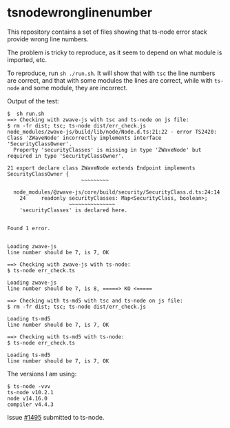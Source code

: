 # tsnodewronglinenumber

This repository contains a set of files showing that ts-node error stack provide wrong line numbers.

The problem is tricky to reproduce, as it seem to depend on what module is imported, etc.

To reproduce, run `sh ./run.sh`. It will show that with `tsc` the line numbers are correct, and that with some modules the lines are correct, while with `ts-node` and some module, they are incorrect.

Output of the test:
```
$  sh run.sh
==> Checking with zwave-js with tsc and ts-node on js file:
$ rm -fr dist; tsc; ts-node dist/err_check.js
node_modules/zwave-js/build/lib/node/Node.d.ts:21:22 - error TS2420: Class 'ZWaveNode' incorrectly implements interface 'SecurityClassOwner'.
  Property 'securityClasses' is missing in type 'ZWaveNode' but required in type 'SecurityClassOwner'.

21 export declare class ZWaveNode extends Endpoint implements SecurityClassOwner {
                        ~~~~~~~~~

  node_modules/@zwave-js/core/build/security/SecurityClass.d.ts:24:14
    24     readonly securityClasses: Map<SecurityClass, boolean>;
                    ~~~~~~~~~~~~~~~
    'securityClasses' is declared here.


Found 1 error.


Loading zwave-js
line number should be 7, is 7, OK

==> Checking with zwave-js with ts-node:
$ ts-node err_check.ts

Loading zwave-js
line number should be 7, is 8, =====> KO <=====

==> Checking with ts-md5 with tsc and ts-node on js file:
$ rm -fr dist; tsc; ts-node dist/err_check.js

Loading ts-md5
line number should be 7, is 7, OK

==> Checking with ts-md5 with ts-node:
$ ts-node err_check.ts

Loading ts-md5
line number should be 7, is 7, OK

```

The versions I am using:
```
$ ts-node -vvv
ts-node v10.2.1
node v14.16.0
compiler v4.4.3
```

Issue [#1495](https://github.com/TypeStrong/ts-node/issues/1495) submitted to ts-node.
